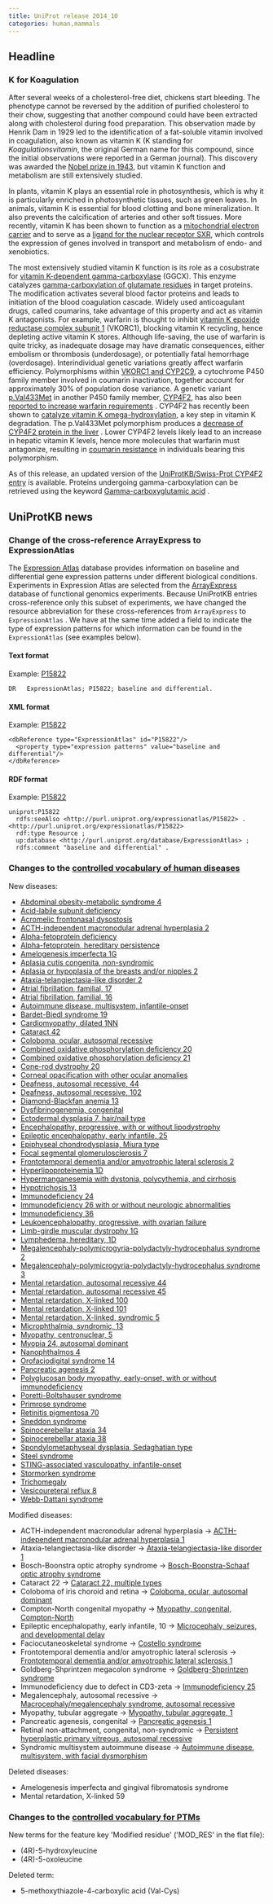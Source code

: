 ```yaml
---
title: UniProt release 2014_10
categories: human,mammals
---
```


## Headline

### K for Koagulation

After several weeks of a cholesterol-free diet, chickens start bleeding. The phenotype cannot be reversed by the addition of purified cholesterol to their chow, suggesting that another compound could have been extracted along with cholesterol during food preparation. This observation made by Henrik Dam in 1929 led to the identification of a fat-soluble vitamin involved in coagulation, also known as vitamin K (K standing for *Koagulationsvitamin*, the original German name for this compound, since the initial observations were reported in a German journal). This discovery was awarded the [Nobel prize in 1943](http://www.nobelprize.org/nobel%5Fprizes/medicine/laureates/1943/), but vitamin K function and metabolism are still extensively studied.

In plants, vitamin K plays an essential role in photosynthesis, which is why it is particularly enriched in photosynthetic tissues, such as green leaves. In animals, vitamin K is essential for blood clotting and bone mineralization. It also prevents the calcification of arteries and other soft tissues. More recently, vitamin K has been shown to function as a [mitochondrial electron carrier](http://www.ncbi.nlm.nih.gov/pubmed/22582012) and to serve as a [ligand for the nuclear receptor SXR](http://www.ncbi.nlm.nih.gov/pubmed/18095058), which controls the expression of genes involved in transport and metabolism of endo- and xenobiotics.

The most extensively studied vitamin K function is its role as a cosubstrate for [vitamin K-dependent gamma-carboxylase](http://www.uniprot.org/uniprot/?query=gene:GGCX+AND+reviewed:yes) (GGCX). This enzyme catalyzes [gamma-carboxylation of glutamate residues](http://www.uniprot.org/uniprot/?query=keyword:%22Gamma-carboxyglutamic+acid+%5BKW-0301%5D%22+AND+taxonomy:mammalia) in target proteins. The modification activates several blood factor proteins and leads to initiation of the blood coagulation cascade. Widely used anticoagulant drugs, called coumarins, take advantage of this property and act as vitamin K antagonists. For example, warfarin is thought to inhibit [vitamin K epoxide reductase complex subunit 1](http://www.uniprot.org/uniprot/?query=gene:vkorc1+AND+reviewed:yes) (VKORC1), blocking vitamin K recycling, hence depleting active vitamin K stores. Although life-saving, the use of warfarin is quite tricky, as inadequate dosage may have dramatic consequences, either embolism or thrombosis (underdosage), or potentially fatal hemorrhage (overdosage). Interindividual genetic variations greatly affect warfarin efficiency. Polymorphisms within [VKORC1 and CYP2C9](http://www.ncbi.nlm.nih.gov/pubmed/15930419,16815312), a cytochrome P450 family member involved in coumarin inactivation, together account for approximately 30% of population dose variance. A genetic variant [p.Val433Met](http://www.uniprot.org/uniprot/P78329#pathology%5Fand%5Fbiotech) in another P450 family member, [CYP4F2](http://www.uniprot.org/uniprot/P78329), has also been [reported to increase warfarin requirements](http://www.ncbi.nlm.nih.gov/pubmed/18250228) . CYP4F2 has recently been shown to [catalyze vitamin K omega-hydroxylation](http://www.ncbi.nlm.nih.gov/pubmed/24138531), a key step in vitamin K degradation. The p.Val433Met polymorphism produces a [decrease of CYP4F2 protein in the liver](http://www.ncbi.nlm.nih.gov/pubmed/19297519) . Lower CYP4F2 levels likely lead to an increase in hepatic vitamin K levels, hence more molecules that warfarin must antagonize, resulting in [coumarin resistance](http://www.uniprot.org/diseases/DI-01438) in individuals bearing this polymorphism.

As of this release, an updated version of the [UniProtKB/Swiss-Prot CYP4F2 entry](http://www.uniprot.org/uniprot/P78329) is available. Proteins undergoing gamma-carboxylation can be retrieved using the keyword [Gamma-carboxyglutamic acid](http://www.uniprot.org/keywords/KW-0301) .

## UniProtKB news

### Change of the cross-reference ArrayExpress to ExpressionAtlas

The [Expression Atlas](http://www.ebi.ac.uk/gxa/about.html) database provides information on baseline and differential gene expression patterns under different biological conditions. Experiments in Expression Atlas are selected from the [ArrayExpress](http://www.ebi.ac.uk/arrayexpress/about.html) database of functional genomics experiments. Because UniProtKB entries cross-reference only this subset of experiments, we have changed the resource abbreviation for these cross-references from `ArrayExpress` to `ExpressionAtlas` . We have at the same time added a field to indicate the type of expression patterns for which information can be found in the `ExpressionAtlas` (see examples below).

#### Text format

Example: [P15822](http://www.uniprot.org/uniprot/P15822.txt)

    DR   ExpressionAtlas; P15822; baseline and differential.

#### XML format

Example: [P15822](http://www.uniprot.org/uniprot/P15822.xml)

    <dbReference type="ExpressionAtlas" id="P15822"/>
      <property type="expression patterns" value="baseline and differential"/>
    </dbReference>

#### RDF format

Example: [P15822](http://www.uniprot.org/uniprot/P15822.ttl)

    uniprot:P15822
      rdfs:seeAlso <http://purl.uniprot.org/expressionatlas/P15822> .
    <http://purl.uniprot.org/expressionatlas/P15822>
      rdf:type Resource ;
      up:database <http://purl.uniprot.org/database/ExpressionAtlas> ;
      rdfs:comment "baseline and differential" .

### Changes to the [controlled vocabulary of human diseases](http://www.uniprot.org/docs/humdisease)

New diseases:

-   [Abdominal obesity-metabolic syndrome 4](http://www.uniprot.org/diseases/DI-04219)
-   [Acid-labile subunit deficiency](http://www.uniprot.org/diseases/DI-04198)
-   [Acromelic frontonasal dysostosis](http://www.uniprot.org/diseases/DI-04203)
-   [ACTH-independent macronodular adrenal hyperplasia 2](http://www.uniprot.org/diseases/DI-04195)
-   [Alpha-fetoprotein deficiency](http://www.uniprot.org/diseases/DI-04204)
-   [Alpha-fetoprotein, hereditary persistence](http://www.uniprot.org/diseases/DI-04205)
-   [Amelogenesis imperfecta 1G](http://www.uniprot.org/diseases/DI-04208)
-   [Aplasia cutis congenita, non-syndromic](http://www.uniprot.org/diseases/DI-04202)
-   [Aplasia or hypoplasia of the breasts and/or nipples 2](http://www.uniprot.org/diseases/DI-04216)
-   [Ataxia-telangiectasia-like disorder 2](http://www.uniprot.org/diseases/DI-04180)
-   [Atrial fibrillation, familial, 17](http://www.uniprot.org/diseases/DI-04164)
-   [Atrial fibrillation, familial, 16](http://www.uniprot.org/diseases/DI-04165)
-   [Autoimmune disease, multisystem, infantile-onset](http://www.uniprot.org/diseases/DI-04194)
-   [Bardet-Biedl syndrome 19](http://www.uniprot.org/diseases/DI-04162)
-   [Cardiomyopathy, dilated 1NN](http://www.uniprot.org/diseases/DI-04172)
-   [Cataract 42](http://www.uniprot.org/diseases/DI-04171)
-   [Coloboma, ocular, autosomal recessive](http://www.uniprot.org/diseases/DI-04214)
-   [Combined oxidative phosphorylation deficiency 20](http://www.uniprot.org/diseases/DI-04181)
-   [Combined oxidative phosphorylation deficiency 21](http://www.uniprot.org/diseases/DI-04173)
-   [Cone-rod dystrophy 20](http://www.uniprot.org/diseases/DI-04189)
-   [Corneal opacification with other ocular anomalies](http://www.uniprot.org/diseases/DI-04168)
-   [Deafness, autosomal recessive, 44](http://www.uniprot.org/diseases/DI-04170)
-   [Deafness, autosomal recessive, 102](http://www.uniprot.org/diseases/DI-04190)
-   [Diamond-Blackfan anemia 13](http://www.uniprot.org/diseases/DI-04161)
-   [Dysfibrinogenemia, congenital](http://www.uniprot.org/diseases/DI-04218)
-   [Ectodermal dysplasia 7, hair/nail type](http://www.uniprot.org/diseases/DI-04166)
-   [Encephalopathy, progressive, with or without lipodystrophy](http://www.uniprot.org/diseases/DI-04174)
-   [Epileptic encephalopathy, early infantile, 25](http://www.uniprot.org/diseases/DI-04176)
-   [Epiphyseal chondrodysplasia, Miura type](http://www.uniprot.org/diseases/DI-04178)
-   [Focal segmental glomerulosclerosis 7](http://www.uniprot.org/diseases/DI-04217)
-   [Frontotemporal dementia and/or amyotrophic lateral sclerosis 2](http://www.uniprot.org/diseases/DI-04163)
-   [Hyperlipoproteinemia 1D](http://www.uniprot.org/diseases/DI-04193)
-   [Hypermanganesemia with dystonia, polycythemia, and cirrhosis](http://www.uniprot.org/diseases/DI-04212)
-   [Hypotrichosis 13](http://www.uniprot.org/diseases/DI-04158)
-   [Immunodeficiency 24](http://www.uniprot.org/diseases/DI-04159)
-   [Immunodeficiency 26 with or without neurologic abnormalities](http://www.uniprot.org/diseases/DI-04200)
-   [Immunodeficiency 36](http://www.uniprot.org/diseases/DI-04215)
-   [Leukoencephalopathy, progressive, with ovarian failure](http://www.uniprot.org/diseases/DI-04191)
-   [Limb-girdle muscular dystrophy 1G](http://www.uniprot.org/diseases/DI-04211)
-   [Lymphedema, hereditary, 1D](http://www.uniprot.org/diseases/DI-04160)
-   [Megalencephaly-polymicrogyria-polydactyly-hydrocephalus syndrome 2](http://www.uniprot.org/diseases/DI-04183)
-   [Megalencephaly-polymicrogyria-polydactyly-hydrocephalus syndrome 3](http://www.uniprot.org/diseases/DI-04184)
-   [Mental retardation, autosomal recessive 44](http://www.uniprot.org/diseases/DI-04192)
-   [Mental retardation, autosomal recessive 45](http://www.uniprot.org/diseases/DI-04220)
-   [Mental retardation, X-linked 100](http://www.uniprot.org/diseases/DI-04156)
-   [Mental retardation, X-linked 101](http://www.uniprot.org/diseases/DI-04186)
-   [Mental retardation, X-linked, syndromic 5](http://www.uniprot.org/diseases/DI-04207)
-   [Microphthalmia, syndromic, 13](http://www.uniprot.org/diseases/DI-04169)
-   [Myopathy, centronuclear, 5](http://www.uniprot.org/diseases/DI-04210)
-   [Myopia 24, autosomal dominant](http://www.uniprot.org/diseases/DI-04185)
-   [Nanophthalmos 4](http://www.uniprot.org/diseases/DI-04209)
-   [Orofaciodigital syndrome 14](http://www.uniprot.org/diseases/DI-04201)
-   [Pancreatic agenesis 2](http://www.uniprot.org/diseases/DI-04182)
-   [Polyglucosan body myopathy, early-onset, with or without immunodeficiency](http://www.uniprot.org/diseases/DI-04157)
-   [Poretti-Boltshauser syndrome](http://www.uniprot.org/diseases/DI-04197)
-   [Primrose syndrome](http://www.uniprot.org/diseases/DI-04154)
-   [Retinitis pigmentosa 70](http://www.uniprot.org/diseases/DI-04177)
-   [Sneddon syndrome](http://www.uniprot.org/diseases/DI-04206)
-   [Spinocerebellar ataxia 34](http://www.uniprot.org/diseases/DI-04188)
-   [Spinocerebellar ataxia 38](http://www.uniprot.org/diseases/DI-04196)
-   [Spondylometaphyseal dysplasia, Sedaghatian type](http://www.uniprot.org/diseases/DI-04167)
-   [Steel syndrome](http://www.uniprot.org/diseases/DI-04187)
-   [STING-associated vasculopathy, infantile-onset](http://www.uniprot.org/diseases/DI-04179)
-   [Stormorken syndrome](http://www.uniprot.org/diseases/DI-04155)
-   [Trichomegaly](http://www.uniprot.org/diseases/DI-04213)
-   [Vesicoureteral reflux 8](http://www.uniprot.org/diseases/DI-04199)
-   [Webb-Dattani syndrome](http://www.uniprot.org/diseases/DI-04175)

Modified diseases:

-   ACTH-independent macronodular adrenal hyperplasia -&gt; [ACTH-independent macronodular adrenal hyperplasia 1](http://www.uniprot.org/diseases/DI-01167)
-   Ataxia-telangiectasia-like disorder -&gt; [Ataxia-telangiectasia-like disorder 1](http://www.uniprot.org/diseases/DI-00140)
-   Bosch-Boonstra optic atrophy syndrome -&gt; [Bosch-Boonstra-Schaaf optic atrophy syndrome](http://www.uniprot.org/diseases/DI-04111)
-   Cataract 22 -&gt; [Cataract 22, multiple types](http://www.uniprot.org/diseases/DI-01233)
-   Coloboma of iris choroid and retina -&gt; [Coloboma, ocular, autosomal dominant](http://www.uniprot.org/diseases/DI-02083)
-   Compton-North congenital myopathy -&gt; [Myopathy, congenital, Compton-North](http://www.uniprot.org/diseases/DI-01385)
-   Epileptic encephalopathy, early infantile, 10 -&gt; [Microcephaly, seizures, and developmental delay](http://www.uniprot.org/diseases/DI-02855)
-   Faciocutaneoskeletal syndrome -&gt; [Costello syndrome](http://www.uniprot.org/diseases/DI-01437)
-   Frontotemporal dementia and/or amyotrophic lateral sclerosis -&gt; [Frontotemporal dementia and/or amyotrophic lateral sclerosis 1](http://www.uniprot.org/diseases/DI-03247)
-   Goldberg-Shprintzen megacolon syndrome -&gt; [Goldberg-Shprintzen syndrome](http://www.uniprot.org/diseases/DI-01681)
-   Immunodeficiency due to defect in CD3-zeta -&gt; [Immunodeficiency 25](http://www.uniprot.org/diseases/DI-02209)
-   Megalencephaly, autosomal recessive -&gt; [Macrocephaly/megalencephaly syndrome, autosomal recessive](http://www.uniprot.org/diseases/DI-03993)
-   Myopathy, tubular aggregate -&gt; [Myopathy, tubular aggregate, 1](http://www.uniprot.org/diseases/DI-03765)
-   Pancreatic agenesis, congenital -&gt; [Pancreatic agenesis 1](http://www.uniprot.org/diseases/DI-02123)
-   Retinal non-attachment, congenital, non-syndromic -&gt; [Persistent hyperplastic primary vitreous, autosomal recessive](http://www.uniprot.org/diseases/DI-03277)
-   Syndromic multisystem autoimmune disease -&gt; [Autoimmune disease, multisystem, with facial dysmorphism](http://www.uniprot.org/diseases/DI-02639)

Deleted diseases:

-   Amelogenesis imperfecta and gingival fibromatosis syndrome
-   Mental retardation, X-linked 59

### Changes to the [controlled vocabulary for PTMs](http://www.uniprot.org/docs/ptmlist)

New terms for the feature key 'Modified residue' ('MOD\_RES' in the flat file):

-   (4R)-5-hydroxyleucine
-   (4R)-5-oxoleucine

Deleted term:

-   5-methoxythiazole-4-carboxylic acid (Val-Cys)
